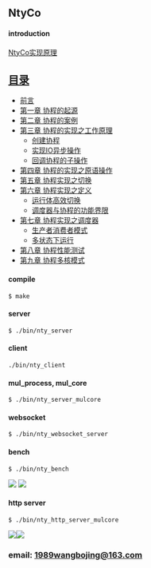 ## NtyCo

#### introduction
[NtyCo实现原理](http://ntycobook.ntytcp.com/)

## [目录](http://ntycobook.ntytcp.com/index.html)
* [前言](http://ntycobook.ntytcp.com/charpter0/index.html)
* [第一章 协程的起源](http://ntycobook.ntytcp.com/chapter1/1_0.html)
* [第二章 协程的案例](http://ntycobook.ntytcp.com/chapter2/2_0.html)
* [第三章 协程的实现之工作原理](http://ntycobook.ntytcp.com/chapter3/3_0.html)
    * [创建协程](http://ntycobook.ntytcp.com/chapter3/3_0.html)
    * [实现IO异步操作](http://ntycobook.ntytcp.com/chapter3/3_0.html)
    * [回调协程的子操作](http://ntycobook.ntytcp.com/chapter3/3_0.html)
* [第四章 协程的实现之原语操作](http://ntycobook.ntytcp.com/chapter4/4_0.html)
* [第五章 协程实现之切换](http://ntycobook.ntytcp.com/chapter5/5_0.html)
* [第六章 协程实现之定义](http://ntycobook.ntytcp.com/chapter6/6_0.html)
    * [运行体高效切换](http://ntycobook.ntytcp.com/chapter6/6_0.html)
    * [调度器与协程的功能界限](http://ntycobook.ntytcp.com/chapter6/6_0.html)
* [第七章 协程实现之调度器](http://ntycobook.ntytcp.com/chapter7/7_0.html)
    * [生产者消费者模式](http://ntycobook.ntytcp.com/chapter7/7_0.html)
    * [多状态下运行](http://ntycobook.ntytcp.com/chapter7/7_0.html)
* [第八章 协程性能测试](http://ntycobook.ntytcp.com/chapter8/8_0.html)
* [第九章 协程多核模式](http://ntycobook.ntytcp.com/chapter9/9_0.html)


#### compile

```
$ make
```


#### server 
```
$ ./bin/nty_server
```
#### client
```
./bin/nty_client
```

#### mul_process, mul_core
```
$ ./bin/nty_server_mulcore
```
#### websocket
```
$ ./bin/nty_websocket_server
```

#### bench
```
$ ./bin/nty_bench
```
![](http://bojing.wang/wp-content/uploads/2018/08/nty_bench_ntyco.png)
![](http://bojing.wang/wp-content/uploads/2018/08/nty_bench_nginx.png)


#### http server
```
$ ./bin/nty_http_server_mulcore
```

![](http://bojing.wang/wp-content/uploads/2018/08/ntyco_ab.png)![](http://bojing.wang/wp-content/uploads/2018/08/nginx_ab.png)


### email: 1989wangbojing@163.com  


